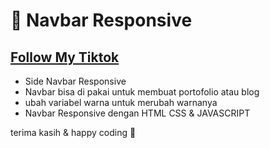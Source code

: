 # 📱 Navbar Responsive

## [Follow My Tiktok](https://www.tiktok.com/@alwan.balweel?is_from_webapp=1&sender_device=pc)

- Side Navbar Responsive
- Navbar bisa di pakai untuk membuat portofolio atau blog
- ubah variabel warna untuk merubah warnanya
- Navbar Responsive dengan HTML CSS & JAVASCRIPT

terima kasih & happy coding 💙
